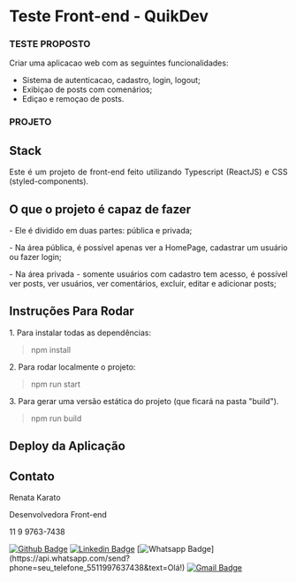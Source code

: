 # Teste Front-end - QuikDev

### TESTE PROPOSTO

Criar uma aplicacao web com as seguintes funcionalidades:
- Sistema de autenticacao, cadastro, login, logout;
- Exibiçao de posts com comenários;
- Ediçao e remoçao de posts.

### PROJETO

## Stack

<p align="justify"> Este é um projeto de front-end feito utilizando Typescript (ReactJS) e CSS (styled-components).</p>

## O que o projeto é capaz de fazer

<p align="justify"> - Ele é dividido em duas partes: pública e privada; </p>

<p align="justify"> - Na área pública, é possível apenas ver a HomePage, cadastrar um usuário ou fazer login; </p>

<p align="justify"> - Na área privada - somente usuários com cadastro tem acesso, é possível ver posts, ver usuários, ver comentários, excluir, editar e adicionar posts; </p>

## Instruções Para Rodar

<p align="justify"> 1. Para instalar todas as dependências: </p>

> npm install 

<p align="justify"> 2. Para rodar localmente o projeto:</p>

> npm run start 

<p align="justify"> 3. Para gerar uma versão estática do projeto (que ficará na pasta "build").</p>

> npm run build 

## Deploy da Aplicação 

>

## Contato

<p align="justify"> Renata Karato </p>
<p align="justify"> Desenvolvedora Front-end </p>
<p align="justify"> 11 9 9763-7438 </p>

[![Github Badge](https://img.shields.io/badge/-Github-000?style=flat-square&logo=Github&logoColor=white&link=https://github.com/rmkarato)](https://github.com/rmkarato)       [![Linkedin Badge](https://img.shields.io/badge/-LinkedIn-blue?style=flat-square&logo=Linkedin&logoColor=white&link=https://www.linkedin.com/in/rmkarato/)](https://www.linkedin.com/in/rmkarato/)
[![Whatsapp Badge](https://img.shields.io/badge/-Whatsapp-4CA143?style=flat-square&labelColor=4CA143&logo=whatsapp&logoColor=white&link=https://api.whatsapp.com/send?phone=seu_telefone_5511997637438&text=Olá!)](https://api.whatsapp.com/send?phone=seu_telefone_5511997637438&text=Olá!)
[![Gmail Badge](https://img.shields.io/badge/-Gmail-c14438?style=flat-square&logo=Gmail&logoColor=white&link=mailto:rmkarato@gmail.com)](mailto:rmkarato@gmail.com)

